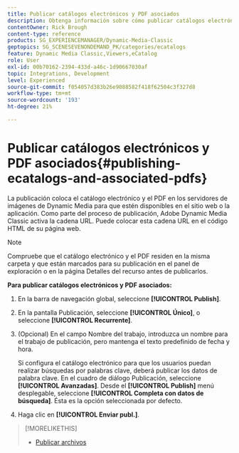 ```yaml
---
title: Publicar catálogos electrónicos y PDF asociados
description: Obtenga información sobre cómo publicar catálogos electrónicos y PDF asociados desde Adobe Dynamic Media Classic.
contentOwner: Rick Brough
content-type: reference
products: SG_EXPERIENCEMANAGER/Dynamic-Media-Classic
geptopics: SG_SCENESEVENONDEMAND_PK/categories/ecatalogs
feature: Dynamic Media Classic,Viewers,eCatalog
role: User
exl-id: 00b70162-2394-433d-a46c-1d90667030af
topic: Integrations, Development
level: Experienced
source-git-commit: f054057d383b26e9088582f418f62504c3f327d8
workflow-type: tm+mt
source-wordcount: '193'
ht-degree: 21%

---
```


# Publicar catálogos electrónicos y PDF asociados{#publishing-ecatalogs-and-associated-pdfs}

La publicación coloca el catálogo electrónico y el PDF en los servidores de imágenes de Dynamic Media para que estén disponibles en el sitio web o la aplicación. Como parte del proceso de publicación, Adobe Dynamic Media Classic activa la cadena URL. Puede colocar esta cadena URL en el código HTML de su página web.

>[!NOTE]
>
>Compruebe que el catálogo electrónico y el PDF residen en la misma carpeta y que están marcados para su publicación en el panel de exploración o en la página Detalles del recurso antes de publicarlos.

**Para publicar catálogos electrónicos y PDF asociados:**

1. En la barra de navegación global, seleccione **[!UICONTROL Publish]**.
1. En la pantalla Publicación, seleccione **[!UICONTROL Único]**, o seleccione **[!UICONTROL Recurrente]**.
1. (Opcional) En el campo Nombre del trabajo, introduzca un nombre para el trabajo de publicación, pero mantenga el texto predefinido de fecha y hora.

   Si configura el catálogo electrónico para que los usuarios puedan realizar búsquedas por palabras clave, deberá publicar los datos de palabra clave. En el cuadro de diálogo Publicación, seleccione **[!UICONTROL Avanzadas]**. Desde el **[!UICONTROL Publish]** menú desplegable, seleccione **[!UICONTROL Completa con datos de búsqueda]**. Ésta es la opción seleccionada por defecto.

1. Haga clic en **[!UICONTROL Enviar publ.]**.

>[!MORELIKETHIS]
>
>* [Publicar archivos](publishing-files.md)
